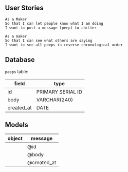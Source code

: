 ## User Stories

```
As a Maker
So that I can let people know what I am doing  
I want to post a message (peep) to chitter

As a maker
So that I can see what others are saying  
I want to see all peeps in reverse chronological order
```

## Database

`peeps` table:

| field | type |
| --- | --- |
| id | PRIMARY SERIAL ID |
| body | VARCHAR(240) |
| created_at | DATE |

## Models

| object | message |
| --- | --- |
| | @id |
| | @body |
| | @created_at |

